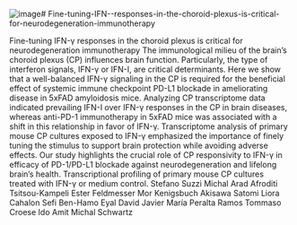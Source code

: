 ![image](https://github.com/AmitLab/Fine-tuning-IFN--responses-in-the-choroid-plexus-is-critical-for-neurodegeneration-immunotherapy/assets/33832904/90bb5a07-7c08-4359-8521-060b38c3278b)# Fine-tuning-IFN--responses-in-the-choroid-plexus-is-critical-for-neurodegeneration-immunotherapy

Fine-tuning IFN-γ responses in the choroid plexus is critical for neurodegeneration immunotherapy
The immunological milieu of the brain’s choroid plexus (CP) influences brain function. Particularly, the type of interferon signals, IFN-γ or IFN-I, are critical determinants. Here we show that a well-balanced IFN-γ signaling in the CP is required for the beneficial effect of systemic immune checkpoint PD-L1 blockade in ameliorating disease in 5xFAD amyloidosis mice. Analyzing CP transcriptome data indicated prevailing IFN-I over IFN-γ responses in the CP in brain diseases, whereas anti-PD-1 immunotherapy in 5xFAD mice was associated with a shift in this relationship in favor of IFN-γ. Transcriptome analysis of primary mouse CP cultures exposed to IFN-γ emphasized the importance of finely tuning the stimulus to support brain protection while avoiding adverse effects. Our study highlights the crucial role of CP responsivity to IFN-γ in efficacy of PD-1/PD-L1 blockade against neurodegeneration and lifelong brain’s health.
Transcriptional profiling of primary mouse CP cultures treated with IFN-γ or medium control.
Stefano Suzzi
Michal Arad
Afroditi Tsitsou-Kampeli
Ester Feldmesser
Mor Kenigsbuch
Akisawa Satomi
Liora Cahalon
Sefi Ben-Hamo
Eyal David
Javier María Peralta Ramos
Tommaso Croese
Ido Amit
Michal Schwartz
